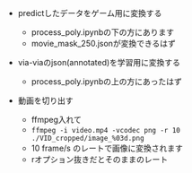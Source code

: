 - predictしたデータをゲーム用に変換する
  - process_poly.ipynbの下の方にあります
  - movie_mask_250.jsonが変換できるはず

- via-viaのjson(annotated)を学習用に変換する
  - process_poly.ipynbの上の方にあったはず

- 動画を切り出す
  - ffmpeg入れて
  - `ffmpeg -i video.mp4 -vcodec png -r 10 ./VID_cropped/image_%03d.png`
  - 10 frame/s のレートで画像に変換されます
  - rオプション抜きだとそのままのレート